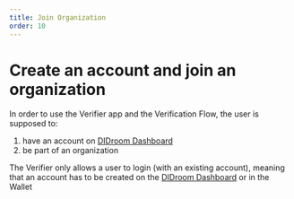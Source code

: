 ```yaml
---
title: Join Organization
order: 10
---
```


# Create an account and join an organization

In order to use the Verifier app and the Verification Flow, the user is supposed to: 
1. have an account on [DIDroom Dashboard](https://dashboard.didroom.com/)
1. be part of an organization

The Verifier only allows a user to login (with an existing account), meaning that an account has to be created on the [DIDroom Dashboard](https://dashboard.didroom.com/) or in the Wallet  